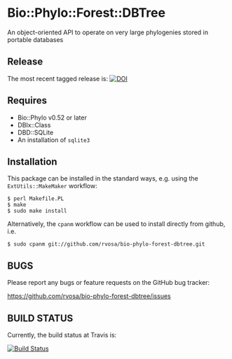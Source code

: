 Bio::Phylo::Forest::DBTree
==========================
An object-oriented API to operate on very large phylogenies stored in portable databases

Release
-------
The most recent tagged release is: 
[![DOI](https://zenodo.org/badge/8080160.svg)](https://zenodo.org/badge/latestdoi/8080160)

Requires
--------
* Bio::Phylo v0.52 or later
* DBIx::Class
* DBD::SQLite
* An installation of `sqlite3`

Installation
------------
This package can be installed in the standard ways, e.g. using the `ExtUtils::MakeMaker`
workflow:

    $ perl Makefile.PL
    $ make
    $ sudo make install

Alternatively, the `cpanm` workflow can be used to install directly from github, i.e.

    $ sudo cpanm git://github.com/rvosa/bio-phylo-forest-dbtree.git

BUGS
----
Please report any bugs or feature requests on the GitHub bug tracker:

https://github.com/rvosa/bio-phylo-forest-dbtree/issues

BUILD STATUS
------------
Currently, the build status at Travis is:

[![Build Status](https://travis-ci.org/rvosa/bio-phylo-forest-dbtree.svg?branch=master)](https://travis-ci.org/rvosa/bio-phylo-forest-dbtree)
